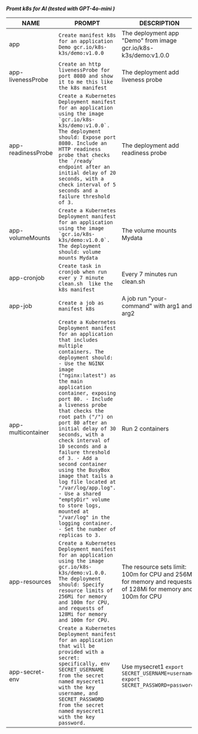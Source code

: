 ***Promt k8s for AI (tested with GPT-4o-mini )***

| NAME                    | PROMPT      | DESCRIPTION | EXAMPLE |
| ----------------------- | ----------- | ----------- | ------- | 
| app | ``` Create manifest k8s for an application Demo gcr.io/k8s-k3s/demo:v1.0.0 ``` | The deployment app "Demo" from image gcr.io/k8s-k3s/demo:v1.0.0 | [app.yaml](https://github.com/allxiaa/k8s/blob/main/app.yaml)|
| app-livenessProbe | ``` Create an http livenessProbe for port 8080 and show it to me this like the k8s manifest ``` | The deployment add liveness probe | [app-livenessProbe.yaml](https://github.com/allxiaa/k8s/blob/main/app-livenessProbe.yaml) |
| app-readinessProbe | ``` Create a Kubernetes Deployment manifest for an application using the image `gcr.io/k8s-k3s/demo:v1.0.0`. The deployment should: Expose port 8080. Include an HTTP readiness probe that checks the `/ready` endpoint after an initial delay of 20 seconds, with a check interval of 5 seconds and a failure threshold of 3. ``` | The deployment add readiness probe | [app-readinessProbe.yaml](https://github.com/allxiaa/k8s/blob/main/app-readinessProbe.yaml) |
| app-volumeMounts | ``` Create a Kubernetes Deployment manifest for an application using the image `gcr.io/k8s-k3s/demo:v1.0.0`. The deployment should: volume mounts Mydata ``` | The volume mounts Mydata | [app-volumeMounts.yaml](https://github.com/allxiaa/k8s/blob/main/app-volumeMounts.yaml) |
| app-cronjob | ``` Create task in cronjob when run ever y 7 minute clean.sh  like the k8s manifest ``` | Every 7 minutes run clean.sh | [app-cronjob.yaml](https://github.com/allxiaa/k8s/blob/main/app-cronjob.yaml) |
| app-job | ``` Create a job as manifest k8s ``` | A job run "your-command" with arg1 and arg2 | [app-job.yaml](https://github.com/allxiaa/k8s/blob/main/app-job.yaml) |
| app-multicontainer | ``` Create a Kubernetes Deployment manifest for an application that includes multiple containers. The deployment should: - Use the NGINX image ("nginx:latest") as the main application container, exposing port 80. - Include a liveness probe that checks the root path ("/") on port 80 after an initial delay of 30 seconds, with a check interval of 10 seconds and a failure threshold of 3. - Add a second container using the BusyBox image that tails a log file located at "/var/log/app.log". - Use a shared "emptyDir" volume to store logs, mounted at "/var/log" in the logging container. - Set the number of replicas to 3.  ``` | Run 2 containers  | [app-multicontainer.yaml](https://github.com/allxiaa/k8s/blob/main/app-multicontainer.yaml) |
| app-resources | ``` Create a Kubernetes Deployment manifest for an application using the image gcr.io/k8s-k3s/demo:v1.0.0. The deployment should: Specify resource limits of 256Mi for memory and 100m for CPU, and requests of 128Mi for memory and 100m for CPU. ``` | The resource sets limit: 100m for CPU and  256Mi for memory and requests of 128Mi for memory and 100m for CPU  | [app-resources.yaml](https://github.com/allxiaa/k8s/blob/main/app-resources.yaml) |
| app-secret-env | ``` Create a Kubernetes Deployment manifest for an application that will be provided with a secret: specifically, env SECRET_USERNAME from the secret named mysecret1 with the key username, and SECRET_PASSWORD from the secret named mysecret1 with the key password. ``` | Use mysecret1 ``` export SECRET_USERNAME=username; export SECRET_PASSWORD=password ``` | [app-secret-env.yaml](https://github.com/allxiaa/k8s/blob/main/app-secret-env.yaml) |
